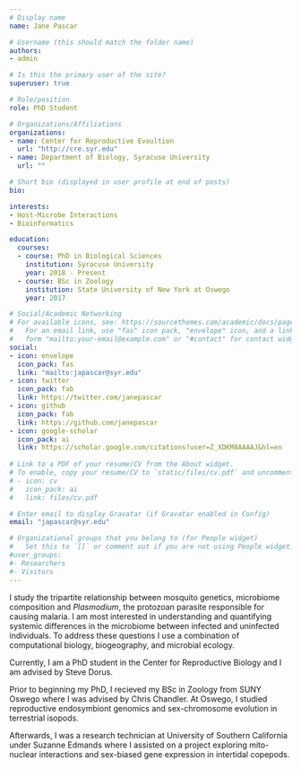```yaml
---
# Display name
name: Jane Pascar

# Username (this should match the folder name)
authors:
- admin

# Is this the primary user of the site?
superuser: true

# Role/position
role: PhD Student

# Organizations/Affiliations
organizations:
- name: Center for Reproductive Evoultion
  url: "http://cre.syr.edu"
- name: Department of Biology, Syracuse University
  url: ""

# Short bio (displayed in user profile at end of posts)
bio:

interests:
- Host-Microbe Interactions
- Bioinformatics

education:
  courses:
  - course: PhD in Biological Sciences
    institution: Syracuse University
    year: 2018 - Present
  - course: BSc in Zoology
    institution: State University of New York at Oswego
    year: 2017

# Social/Academic Networking
# For available icons, see: https://sourcethemes.com/academic/docs/page-builder/#icons
#   For an email link, use "fas" icon pack, "envelope" icon, and a link in the
#   form "mailto:your-email@example.com" or "#contact" for contact widget.
social:
- icon: envelope
  icon_pack: fas
  link: "mailto:japascar@syr.edu"
- icon: twitter
  icon_pack: fab
  link: https://twitter.com/janepascar
- icon: github
  icon_pack: fab
  link: https://github.com/janepascar
- icon: google-scholar
  icon_pack: ai
  link: https://scholar.google.com/citations?user=Z_XDKM8AAAAJ&hl=en
  
# Link to a PDF of your resume/CV from the About widget.
# To enable, copy your resume/CV to `static/files/cv.pdf` and uncomment the lines below.
# - icon: cv
#   icon_pack: ai
#   link: files/cv.pdf

# Enter email to display Gravatar (if Gravatar enabled in Config)
email: "japascar@syr.edu"

# Organizational groups that you belong to (for People widget)
#   Set this to `[]` or comment out if you are not using People widget.
#user_groups:
#- Researchers
#- Visitors
---
```


I study the tripartite relationship between mosquito genetics, microbiome composition and *Plasmodium*, the protozoan parasite responsible for causing malaria. I am most interested in understanding and quantifying systemic differences in the microbiome between infected and uninfected individuals. To address these questions I use a combination of computational biology, biogeography, and microbial ecology.  

Currently, I am a PhD student in the Center for Reproductive Biology and I am advised by Steve Dorus.  

Prior to beginning my PhD, I recieved my BSc in Zoology from SUNY Oswego where I was advised by Chris Chandler. At Oswego, I studied reproductive endosymbiont genomics and sex-chromosome evolution in terrestrial isopods.   

Afterwards, I was a research technician at University of Southern California under Suzanne Edmands where I assisted on a project exploring mito-nuclear interactions and sex-biased gene expression in intertidal copepods. 